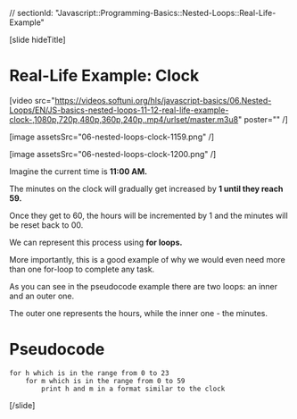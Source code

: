 // sectionId: "Javascript::Programming-Basics::Nested-Loops::Real-Life-Example"

[slide hideTitle]
# Real-Life Example: Clock

[video src="https://videos.softuni.org/hls/javascript-basics/06.Nested-Loops/EN/JS-basics-nested-loops-11-12-real-life-example-clock-,1080p,720p,480p,360p,240p,.mp4/urlset/master.m3u8" poster="" /]

[image assetsSrc="06-nested-loops-clock-1159.png" /]

[image assetsSrc="06-nested-loops-clock-1200.png" /]

Imagine the current time is **11:00 AM.** 

The minutes on the clock will gradually get increased by **1 until they reach 59.** 

Once they get to 60, the hours will be incremented by 1 and the minutes will be reset back to 00. 

We can represent this process using **for loops.** 

More importantly, this is a good example of why we would even need more than one for-loop to complete any task. 

As you can see in the pseudocode example there are two loops: an inner and an outer one. 

The outer one represents the hours, while the inner one - the minutes. 

# Pseudocode
```
for h which is in the range from 0 to 23
    for m which is in the range from 0 to 59
        print h and m in a format similar to the clock
```
[/slide]
